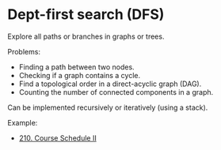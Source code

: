 # Dept-first search (DFS)

Explore all paths or branches in graphs or trees.

Problems:
- Finding a path between two nodes.
- Checking if a graph contains a cycle.
- Find a topological order in a direct-acyclic graph (DAG).
- Counting the number of connected components in a graph.

Can be implemented recursively or iteratively (using a stack).

Example:
- [210. Course Schedule II](https://leetcode.com/problems/course-schedule-ii/description/)

